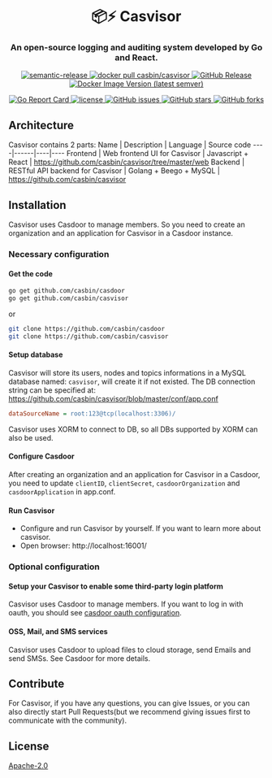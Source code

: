 <h1 align="center" style="border-bottom: none;">📦⚡️ Casvisor</h1>
<h3 align="center">An open-source logging and auditing system developed by Go and React.</h3>
<p align="center">
  <a href="#badge">
    <img alt="semantic-release" src="https://img.shields.io/badge/%20%20%F0%9F%93%A6%F0%9F%9A%80-semantic--release-e10079.svg">
  </a>
  <a href="https://hub.docker.com/r/casbin/casvisor">
    <img alt="docker pull casbin/casvisor" src="https://img.shields.io/docker/pulls/casbin/casvisor.svg">
  </a>
  <a href="https://github.com/casbin/casvisor/releases/latest">
    <img alt="GitHub Release" src="https://img.shields.io/github/v/release/casbin/casvisor.svg">
  </a>
  <a href="https://hub.docker.com/repository/docker/casbin/casvisor">
    <img alt="Docker Image Version (latest semver)" src="https://img.shields.io/badge/Docker%20Hub-latest-brightgreen">
  </a>
</p>

<p align="center">
  <a href="https://goreportcard.com/report/github.com/casbin/casvisor">
    <img alt="Go Report Card" src="https://goreportcard.com/badge/github.com/casbin/casvisor?style=flat-square">
  </a>
  <a href="https://github.com/casbin/casvisor/blob/master/LICENSE">
    <img src="https://img.shields.io/github/license/casbin/casvisor?style=flat-square" alt="license">
  </a>
  <a href="https://github.com/casbin/casvisor/issues">
    <img alt="GitHub issues" src="https://img.shields.io/github/issues/casbin/casvisor?style=flat-square">
  </a>
  <a href="#">
    <img alt="GitHub stars" src="https://img.shields.io/github/stars/casbin/casvisor?style=flat-square">
  </a>
  <a href="https://github.com/casbin/casvisor/network">
    <img alt="GitHub forks" src="https://img.shields.io/github/forks/casbin/casvisor?style=flat-square">
  </a>
</p>

## Architecture
Casvisor contains 2 parts:
Name | Description | Language | Source code
----|------|----|----
Frontend | Web frontend UI for Casvisor | Javascript + React | https://github.com/casbin/casvisor/tree/master/web
Backend | RESTful API backend for Casvisor | Golang + Beego + MySQL | https://github.com/casbin/casvisor

## Installation
Casvisor uses Casdoor to manage members. So you need to create an organization and an application for Casvisor in a Casdoor instance.

### Necessary configuration

#### Get the code
```bash
go get github.com/casbin/casdoor
go get github.com/casbin/casvisor
```

or

```bash
git clone https://github.com/casbin/casdoor
git clone https://github.com/casbin/casvisor
```

#### Setup database

Casvisor will store its users, nodes and topics informations in a MySQL database named: `casvisor`, will create it if not existed. The DB connection string can be specified at: https://github.com/casbin/casvisor/blob/master/conf/app.conf

```ini
dataSourceName = root:123@tcp(localhost:3306)/
```
Casvisor uses XORM to connect to DB, so all DBs supported by XORM can also be used.

#### Configure Casdoor

After creating an organization and an application for Casvisor in a Casdoor, you need to update `clientID`, `clientSecret`, `casdoorOrganization` and `casdoorApplication` in app.conf.

#### Run Casvisor

- Configure and run Casvisor by yourself. If you want to learn more about casvisor.
- Open browser: http://localhost:16001/

### Optional configuration

#### Setup your Casvisor to enable some third-party login platform

  Casvisor uses Casdoor to manage members. If you want to log in with oauth, you should see [casdoor oauth configuration](https://casdoor.org/docs/provider/oauth/overview).

#### OSS, Mail, and SMS services

  Casvisor uses Casdoor to upload files to cloud storage, send Emails and send SMSs. See Casdoor for more details.

## Contribute

For Casvisor, if you have any questions, you can give Issues, or you can also directly start Pull Requests(but we recommend giving issues first to communicate with the community).

## License

[Apache-2.0](LICENSE)
